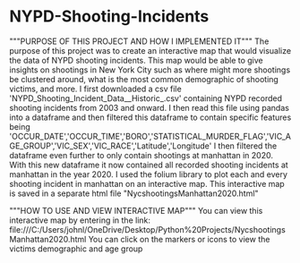 # NYPD-Shooting-Incidents
"""PURPOSE OF THIS PROJECT AND HOW I IMPLEMENTED IT"""
The purpose of this project was to create an interactive map that would visualize the data of NYPD shooting incidents. This map would be able to give insights on shootings
in New York City such as where might more shootings be clustered around, what is the most common demographic of shooting victims, and more. I first downloaded a csv file 
'NYPD_Shooting_Incident_Data__Historic_.csv' containing NYPD recorded shooting incidents from 2003 and onward. I then read this file using pandas into 
a dataframe and then filtered this dataframe to contain specific features being 'OCCUR_DATE','OCCUR_TIME','BORO','STATISTICAL_MURDER_FLAG','VIC_AGE_GROUP','VIC_SEX','VIC_RACE','Latitude','Longitude'
I then filtered the dataframe even further to only contain shootings at manhattan in 2020. With this new dataframe it now contained all recorded shooting incidents at 
manhattan in the year 2020. I used the folium library to plot each and every shooting incident in manhattan on an interactive map. This interactive map is saved in a 
separate html file "NycshootingsManhattan2020.html"

"""HOW TO USE AND VIEW INTERACTIVE MAP"""
You can view this interactive map by entering in the link: file:///C:/Users/johnl/OneDrive/Desktop/Python%20Projects/NycshootingsManhattan2020.html 
You can click on the markers or icons to view the victims demographic and age group
